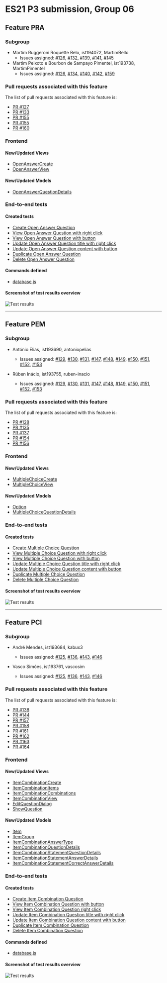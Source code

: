 # ES21 P3 submission, Group 06

## Feature PRA

### Subgroup

 - Martim Ruggeroni Roquette Belo, ist194072, MartimBello
   + Issues assigned: [#126](https://github.com/tecnico-softeng/es21-g06/issues/126), [#132](https://github.com/tecnico-softeng/es21-g06/issues/132), [#139](https://github.com/tecnico-softeng/es21-g06/issues/139), [#141](https://github.com/tecnico-softeng/es21-g06/issues/141), [#145](https://github.com/tecnico-softeng/es21-g06/issues/145)
 - Martim Peixoto e Bourbon de Sampayo Pimentel, ist193738, MartimPimentel
   + Issues assigned: [#126](https://github.com/tecnico-softeng/es21-g06/issues/126), [#134](https://github.com/tecnico-softeng/es21-g06/issues/134), [#140](https://github.com/tecnico-softeng/es21-g06/issues/140), [#142](https://github.com/tecnico-softeng/es21-g06/issues/142), [#159](https://github.com/tecnico-softeng/es21-g06/issues/159)
 
### Pull requests associated with this feature

The list of pull requests associated with this feature is:

 - [PR #127](https://github.com/tecnico-softeng/es21-g06/pull/127)
 - [PR #133](https://github.com/tecnico-softeng/es21-g06/pull/133)
 - [PR #155](https://github.com/tecnico-softeng/es21-g06/pull/155)
 - [PR #155](https://github.com/tecnico-softeng/es21-g06/pull/155)
 - [PR #160](https://github.com/tecnico-softeng/es21-g06/pull/160)

### Frontend

#### New/Updated Views

- [OpenAnswerCreate](https://github.com/tecnico-softeng/es21-g06/blob/develop/frontend/src/components/open-answer/OpenAnswerCreate.vue)
- [OpenAnswerView](https://github.com/tecnico-softeng/es21-g06/blob/develop/frontend/src/components/open-answer/OpenAnswerView.vue)

#### New/Updated Models

- [OpenAnswerQuestionDetails](https://github.com/tecnico-softeng/es21-g06/blob/develop/frontend/src/models/management/questions/OpenAnswerQuestionDetails.ts)


### End-to-end tests

#### Created tests

- [Create Open Answer Question](https://github.com/tecnico-softeng/es21-g06/blob/develop/frontend/tests/e2e/specs/teacher/manageOpenAnswerQuestionsExecution.js#L56)
- [View Open Answer Question with right click](https://github.com/tecnico-softeng/es21-g06/blob/develop/frontend/tests/e2e/specs/teacher/manageOpenAnswerQuestionsExecution.js#L125)
- [View Open Answer Question with button](https://github.com/tecnico-softeng/es21-g06/blob/develop/frontend/tests/e2e/specs/teacher/manageOpenAnswerQuestionsExecution.js#L105)
- [Update Open Answer Question title with right click](https://github.com/tecnico-softeng/es21-g06/blob/develop/frontend/tests/e2e/specs/teacher/manageOpenAnswerQuestionsExecution.js#L141)
- [Update Open Answer Question content with button](https://github.com/tecnico-softeng/es21-g06/blob/develop/frontend/tests/e2e/specs/teacher/manageOpenAnswerQuestionsExecution.js#L178)
- [Duplicate Open Answer Question](https://github.com/tecnico-softeng/es21-g06/blob/develop/frontend/tests/e2e/specs/teacher/manageOpenAnswerQuestionsExecution.js#L219)
- [Delete Open Answer Question](https://github.com/tecnico-softeng/es21-g06/blob/develop/frontend/tests/e2e/specs/teacher/manageOpenAnswerQuestionsExecution.js#L263)


#### Commands defined

 - [database.js](https://github.com/tecnico-softeng/es21-g06/blob/develop/frontend/tests/e2e/support/database.js#L123)

#### Screenshot of test results overview

![Test results](p3-images/pra_cypress_results.png)


---

## Feature PEM

### Subgroup

- António Elias, ist193690, antoniopelias
   + Issues assigned: [#129](https://github.com/tecnico-softeng/es21-g06/issues/129), [#130](https://github.com/tecnico-softeng/es21-g06/issues/130), [#131](https://github.com/tecnico-softeng/es21-g06/issues/131), [#147](https://github.com/tecnico-softeng/es21-g06/issues/147), [#148](https://github.com/tecnico-softeng/es21-g06/issues/148), [#149](https://github.com/tecnico-softeng/es21-g06/issues/149), [#150](https://github.com/tecnico-softeng/es21-g06/issues/150), [#151](https://github.com/tecnico-softeng/es21-g06/issues/151), [#152](https://github.com/tecnico-softeng/es21-g06/issues/152), [#153](https://github.com/tecnico-softeng/es21-g06/issues/153)

- Rúben Inácio, ist193755, ruben-inacio
   + Issues assigned: [#129](https://github.com/tecnico-softeng/es21-g06/issues/129), [#130](https://github.com/tecnico-softeng/es21-g06/issues/130), [#131](https://github.com/tecnico-softeng/es21-g06/issues/131), [#147](https://github.com/tecnico-softeng/es21-g06/issues/147), [#148](https://github.com/tecnico-softeng/es21-g06/issues/148), [#149](https://github.com/tecnico-softeng/es21-g06/issues/149), [#150](https://github.com/tecnico-softeng/es21-g06/issues/150), [#151](https://github.com/tecnico-softeng/es21-g06/issues/151), [#152](https://github.com/tecnico-softeng/es21-g06/issues/152), [#153](https://github.com/tecnico-softeng/es21-g06/issues/153)


### Pull requests associated with this feature

The list of pull requests associated with this feature is:

- [PR #128](https://github.com/tecnico-softeng/es21-g06/pull/128)
- [PR #135](https://github.com/tecnico-softeng/es21-g06/pull/135)
- [PR #137](https://github.com/tecnico-softeng/es21-g06/pull/137)
- [PR #154](https://github.com/tecnico-softeng/es21-g06/pull/154)
- [PR #156](https://github.com/tecnico-softeng/es21-g06/pull/156)


### Frontend

#### New/Updated Views

- [MultipleChoiceCreate](https://github.com/tecnico-softeng/es21-g06/blob/develop/frontend/src/components/multiple-choice/MultipleChoiceCreate.vue)
- [MultipleChoiceView](https://github.com/tecnico-softeng/es21-g06/blob/develop/frontend/src/components/multiple-choice/MultipleChoiceView.vue)

#### New/Updated Models

- [Option](https://github.com/tecnico-softeng/es21-g06/blob/develop/frontend/src/models/management/Option.ts)
- [MultipleChoiceQuestionDetails](https://github.com/tecnico-softeng/es21-g06/blob/develop/frontend/src/models/management/questions/MultipleChoiceQuestionDetails.ts)



### End-to-end tests

#### Created tests

- [Create Multiple Choice Question](https://github.com/tecnico-softeng/es21-g06/blob/develop/frontend/tests/e2e/specs/teacher/manageMultipleChoiceSortingQuestionExecution.js#L72)
- [View Multiple Choice Question with right click](https://github.com/tecnico-softeng/es21-g06/blob/develop/frontend/tests/e2e/specs/teacher/manageMultipleChoiceSortingQuestionExecution.js#L147)
- [View Multiple Choice Question with button](https://github.com/tecnico-softeng/es21-g06/blob/develop/frontend/tests/e2e/specs/teacher/manageMultipleChoiceSortingQuestionExecution.js#L128)
- [Update Multiple Choice Question title with right click](https://github.com/tecnico-softeng/es21-g06/blob/develop/frontend/tests/e2e/specs/teacher/manageMultipleChoiceSortingQuestionExecution.js#L162)
- [Update Multiple Choice Question content with button](https://github.com/tecnico-softeng/es21-g06/blob/develop/frontend/tests/e2e/specs/teacher/manageMultipleChoiceSortingQuestionExecution.js#L198)
- [Duplicate Multiple Choice Question](https://github.com/tecnico-softeng/es21-g06/blob/develop/frontend/tests/e2e/specs/teacher/manageMultipleChoiceSortingQuestionExecution.js#L234)
- [Delete Multiple Choice Question](https://github.com/tecnico-softeng/es21-g06/blob/develop/frontend/tests/e2e/specs/teacher/manageMultipleChoiceSortingQuestionExecution.js#L285)



#### Screenshot of test results overview

![Test results](p3-images/pem_cypress_results.png)


---


## Feature PCI

### Subgroup

- André Mendes, ist193684, kabux3
   + Issues assigned: [#125](https://github.com/tecnico-softeng/es21-g06/issues/125), [#136](https://github.com/tecnico-softeng/es21-g06/issues/136), [#143](https://github.com/tecnico-softeng/es21-g06/issues/143), [#146](https://github.com/tecnico-softeng/es21-g06/issues/146)

- Vasco Simões, ist193761, vascosim
   + Issues assigned: [#125](https://github.com/tecnico-softeng/es21-g06/issues/125), [#136](https://github.com/tecnico-softeng/es21-g06/issues/136), [#143](https://github.com/tecnico-softeng/es21-g06/issues/143), [#146](https://github.com/tecnico-softeng/es21-g06/issues/146)

### Pull requests associated with this feature

The list of pull requests associated with this feature is:

- [PR #138](https://github.com/tecnico-softeng/es21-g06/pull/138)
- [PR #144](https://github.com/tecnico-softeng/es21-g06/pull/144)
- [PR #157](https://github.com/tecnico-softeng/es21-g06/pull/157)
- [PR #158](https://github.com/tecnico-softeng/es21-g06/pull/158)
- [PR #161](https://github.com/tecnico-softeng/es21-g06/pull/161)
- [PR #162](https://github.com/tecnico-softeng/es21-g06/pull/162)
- [PR #163](https://github.com/tecnico-softeng/es21-g06/pull/163)
- [PR #164](https://github.com/tecnico-softeng/es21-g06/pull/164)


### Frontend

#### New/Updated Views

- [ItemCombinationCreate](https://github.com/tecnico-softeng/es21-g06/blob/develop/frontend/src/components/item-combination/ItemCombinationCreate.vue)
- [ItemCombinationItems](https://github.com/tecnico-softeng/es21-g06/blob/develop/frontend/src/components/item-combination/ItemCombinationItems.vue)
- [ItemCombinationCombinations](https://github.com/tecnico-softeng/es21-g06/blob/develop/frontend/src/components/item-combination/ItemCombinationCombinations.vue)
- [ItemCombinationView](https://github.com/tecnico-softeng/es21-g06/blob/develop/frontend/src/components/item-combination/ItemCombinationView.vue)
- [EditQuestionDialog](https://github.com/tecnico-softeng/es21-g06/blob/develop/frontend/src/views/teacher/questions/EditQuestionDialog.vue)
- [ShowQuestion](https://github.com/tecnico-softeng/es21-g06/blob/develop/frontend/src/views/teacher/questions/ShowQuestion.vue)


#### New/Updated Models

- [Item](https://github.com/tecnico-softeng/es21-g06/blob/develop/frontend/src/models/management/Item.ts)
- [ItemGroup](https://github.com/tecnico-softeng/es21-g06/blob/develop/frontend/src/models/management/questions/ItemGroup.ts)
- [ItemCombinationAnswerType](https://github.com/tecnico-softeng/es21-g06/blob/develop/frontend/src/models/management/questions/ItemCombinationAnswerType.ts)
- [ItemCombinationQuestionDetails](https://github.com/tecnico-softeng/es21-g06/blob/develop/frontend/src/models/management/questions/ItemCombinationQuestionDetails.ts)
- [ItemCombinationStatementQuestionDetails](https://github.com/tecnico-softeng/es21-g06/blob/develop/frontend/src/models/statement/questions/ItemCombinationStatementQuestionDetails.ts)
- [ItemCombinationStatementAnswerDetails](https://github.com/tecnico-softeng/es21-g06/blob/develop/frontend/src/models/statement/questions/ItemCombinationStatementAnswerDetails.ts)
- [ItemCombinationStatementCorrectAnswerDetails](https://github.com/tecnico-softeng/es21-g06/blob/develop/frontend/src/models/statement/questions/ItemCombinationStatementCorrectAnswerDetails.ts)

### End-to-end tests

#### Created tests

- [Create Item Combination Question](https://github.com/tecnico-softeng/es21-g06/blob/develop/frontend/tests/e2e/specs/teacher/manageItemCombinationQuestionsExecution.js#L56)
- [View Item Combination Question with button](https://github.com/tecnico-softeng/es21-g06/blob/develop/frontend/tests/e2e/specs/teacher/manageItemCombinationQuestionsExecution.js#L126)
- [View Item Combination Question right click](https://github.com/tecnico-softeng/es21-g06/blob/develop/frontend/tests/e2e/specs/teacher/manageItemCombinationQuestionsExecution.js#L146)
- [Update Item Combination Question title with right click](https://github.com/tecnico-softeng/es21-g06/blob/develop/frontend/tests/e2e/specs/teacher/manageItemCombinationQuestionsExecution.js#L162)
- [Update Item Combination Question content with button](https://github.com/tecnico-softeng/es21-g06/blob/develop/frontend/tests/e2e/specs/teacher/manageItemCombinationQuestionsExecution.js#L196)
- [Duplicate Item Combination Question](https://github.com/tecnico-softeng/es21-g06/blob/develop/frontend/tests/e2e/specs/teacher/manageItemCombinationQuestionsExecution.js#L247)
- [Delete Item Combination Question](https://github.com/tecnico-softeng/es21-g06/blob/develop/frontend/tests/e2e/specs/teacher/manageItemCombinationQuestionsExecution.js#L290)




#### Commands defined

- [database.js](https://github.com/socialsoftware/quizzes-tutor/blob/master/frontend/tests/e2e/support/database.js)

#### Screenshot of test results overview

![Test results](p3-images/pci_cypress_results.png)
